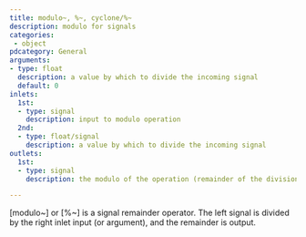 ```yaml
---
title: modulo~, %~, cyclone/%~
description: modulo for signals
categories:
 - object
pdcategory: General
arguments:
- type: float
  description: a value by which to divide the incoming signal
  default: 0
inlets:
  1st:
  - type: signal
    description: input to modulo operation
  2nd:
  - type: float/signal
    description: a value by which to divide the incoming signal
outlets:
  1st:
  - type: signal
    description: the modulo of the operation (remainder of the division)

---
```


[modulo~] or [%~] is a signal remainder operator. The left signal is divided by the right inlet input (or argument), and the remainder is output.

